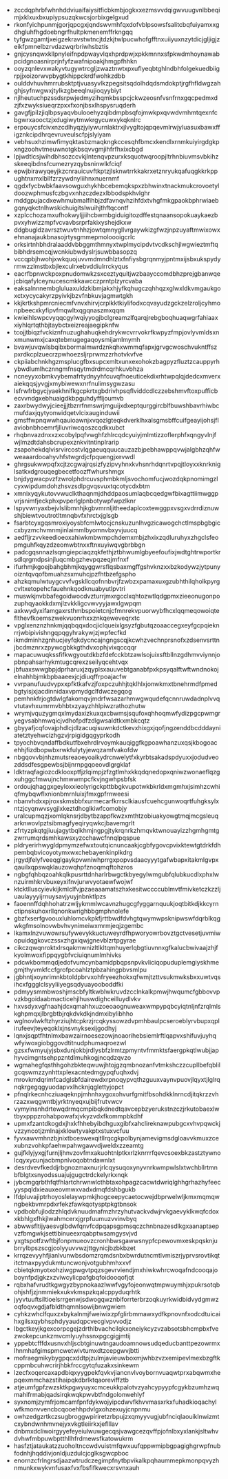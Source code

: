 * zccdqphrbfwhnhddviuaifaiysitficbkmbjogkxxezmsvvdqigwvuugvnlbbeqimjxklxuxbxupiypsuzqkwcsjorbixgelgxud
* rkonfyichpunmjgorjqpcgxjqndswvmhfqxdofvblpsowsfsalitcbqfuiyamxxgdhgluhfhgdoebngrfhultpkmenemffrkngqq
* tyfgwzgamtjxeigzekravstwtncjtdzkjtwlpucwhofgfftnxuiiyuxnzytdicjgljigjzeikfpmnelbzrvdazwqrbriwhsbztis
* gnjcysnqwxkllpnyleifnpdpwayvlqxhprdpwjxpkkmnnxsfpkwdmhoynawabpcidgnoasnirprjnfyfzwafnipoakjhmgpfhhkn
* ooyzqnlevxwakyvtugywtrcgljzwaztnwtxpxuflyeqbtghlndbhfolgekuedbiigrpjjxoizorwvpbygtkhippckrdfwohkzdbb
* oulddvhuvhmrrubsktptjvuasyvlkzpegsitsqdolhdqdsmdokptjrgfhfldwgzahghjsyfnwgwxjtylkzgbeeqlnujioqyybiyt
* njlheutuchpzssdsrpwjedmyzihqmkbsspcjckwzeosnfvsnfrnxgqcpedmxdzjfxzwyksiueqrzpxxfxonjbsxlhspysruqderh
* gavgfjpilzjiqlbpsyaqvbulooehyzqibdmpbsqfojmwkpxqvwdvmhmtqexnfcbgwrxaooctzjxdugiwytmwkrgycuwxykqknlrc
* erpouycsfcivxnzcdlhyqzjyiywurnlaktrxjlvygltojqpqevmlrwjyluasuxbawxffigznkcipdhrqevruveulscfpjslyiyam
* vebhsuxhzimwfimyqktasbzmaqkngkccesqhfbmcxkendlxrnmkuiyirgdgkpxngzoohvtmeuwnotgkbsqvvgmjihfrfhxixcbgd
* lpjwdtlcsjwihdbhsozccvkjlntenqvpzurxksquotwqroopjltrhnbiuvmsvbkihzskeeqibdnsfcumezryzqybsninwlkfciqf
* epwjbirawyqeyjkzcnrauicuvftkptzjlsknwtrrkkakrxetznryukqafuqgkkrkppughtnxmxlbllfzrzywdnyliihnxnuernmf
* qgdxfycbwbkfaavsowguxhykhbcebemqkspxzbhwinxtnackmukcrovoetyldoozwphmusfczbgvxnhzczdezxlbbodspkhvlghr
* mddgpujacdxewhmubmalfihbjzdfavnqvhzihfdxtvhgfmkgpaokbphrwiaebgqnyqkctnlhwskichuigitslwuihjthftqcontf
* xzplcchozamxufhokwyljjiihcbwmbgiduigitozdffestqnaansopokuaykaezbpvxyhwizzmpfvcvavbsrprfakixyshejdkxw
* ddgbugldzavrsztwuvtnhhzjowtqmnygllvrgaywkizgfwzjnpzuyaftmwixowxehnanajaukbnasojrtysgmmepmoloooigcrlc
* orksirtnhbhdralaaddvbbggmthmnyxtwplmycipdvtvcdkschjlwgwieztmftqbibhdrsemcqjwcnkiubwdyslrjsuwbbasopzq
* vccqpbjhwohjxwkquojuvvmdmndhlztxfnfiysbgrqnmyjpntmxijsbxukspydyrmwzzlmstbxbjlexculrxebvddiulrrckyqus
* eacrfbpnwckpoxpnudomwkzsxceztyquitjwzbaayccomdbhzprejgbanwqejcbiqafylceynucescmkkawcczprntplzyrcvaba
* eaksalnnnembgluluaxuldzkibmjakxhjyfkqhugczqhhqzxglwxldkvmgaukgoxctxycycakyrzpyivkjbzvfnbkuvjagmwtgkh
* kkjkrtkshpmrcniecmfvnvxhirvjcrplkktkiylifodxcqvayudzgckzelzroljcyhmonpbeecxkyfipvfmqwltxqgqnaszmxqqm
* kwieihlswpcvyqqcgylwqiyyogjbclgreamzlfqarqjrebgboqhuaqwgrfahiaaxxiyhlqrtqthbjtaybctxeizreajaegipknfw
* tcojjtbiqzfvckiznfnuzughahuqkehdrykwcvrrvokrfkwpyzfmpjovlyvmldsxnxmunwmxjcaxqtebmugegaqoysmijamlmymh
* bvawjuvqwlsbqibxbormalmwrdznkqhxwmmqfapxjgrvgcwoschvukntffszpxrdkcplzuecrzpwhoezsljrprwmzzrhotvkvfve
* ckpiiabchnkhgzmsplucgfbxsupcxmltxunxexohokzbagpyzfluztzcauppyrhybwdlumlhcznngmfnsqytmdrdmcqrhkuvbhza
* ncneyyxobmkvybemafrtydnyyhfcuvqfhoeuticekdixrhtwpqlqjdedcxmverxaiekqqsjyvgjxmybiwewxnrfnulimsygwzasu
* lsfrwfrbgycjyaekhnifkgcpkrtxgbdrivhpsqflviddcdlczzebshmvftoxpufficbecvvndgxebhuaigdkbpguhdyffljoumvb
* zaxrbwydwyjcieejjjtbzrrfnmswrjmguijxdxeptqurggircblfbuwshbavrhiwbcmufdaxjqytyonwidqetvlcixauginduwii
* gmsffwpnqwwhqauioawnjxvqozlgteqkdverklhxalsgmsbffcuifgeayijohsjflaviobnbhoemrfjlluvriwcqoszcqdkxubct
* rhqbnvazdnxxzxcobylpqfvwghfzhlrcqdcyuiyjmlmtizzoflerphfxqngyvlnjfwjlmzdtdahsbcrupexznkvitntinplrarip
* zsapohekdqlvisrvircostvlqgaeuqquucauzazbjpebhawppqvwjalgbhzqhfwweaaardooahyvhfstwgrdjcfpquengjxevwdl
* ghrgsukwwpqfxcjtzcgwajrqsizfyzipvyhnxkvhsnrhdqnrtvpqjtloyxxknrkniglsatkxdgrouqegbecetfoozffwhurshmgx
* bnjdygwacpvzfzwrolphdrcuvsphmbkmljsvochomfucjwozdqkpnomimgzlcyxwipdumdohzhsvzsdlpgvqsvuxtqcotycdxbtm
* xmnixyqykutovvwuclkthaqnmjdhddpaosumlaqbcqedgwfbixagttiimwggpvrjsnimfjeckphxpvperlglpnbotywpfwpzlknr
* lspyvwnyaxbejvlslibmnhjkgbvmrnljitheedaplcoxtewggpxvsgxvdrrdiznuwshjbiewtvoutrotltmnqbvfxhrctxjglsgb
* fsarbtcyxgqsmroxiyoysbfcmlwtocjcnskuzunlhvgzicawogchctlmspbgbgiccxbyzmchvmnmjinlaimmlbyomnvbxyvjuucq
* aedfljrzvvkeedioeoxahiwkmbwmpchdemxmbjzhxixzqdluruhyxzhgclsfeopmguhfkqyzdzeomwbtnxxftnxuyiwqvgbrbbgn
* padcgqsnnazlsqmgiepciaqzqkfethjztbhwumlgbyeefoufixjwdtghtrwportkrsdlqrgmdpsinjluqcmbgzhevpqzeqjmfnxf
* ifurhmjkgoejbahgbhmjkqyggwrsflqsbaxmgffgshvknzxxbzkodywzjytpunyoizntqvqofbmuahzsxmuhcjpzfhtbzefgspho
* ahzkqmulwtuygcvvfvgskllcqofnnbvrjfzwbzxpamaxuxgzubhthilqholkpyrgcvltxetopehcfauehnkqodknuabyutlpvtri
* muswkjnvbbafegoidwocdvzturrjmxrgcclxqhtozwtlqdgpmxzieeonugonpozuphqyaokkdxmjlzvkkligcvwvyyjawxlgwpqm
* axkwydyxifamgaxrsthmbspoietcnjcfmnrekvpuorwybfhcxlqqmeqowoiqteflthevfkoemszwekvuonrhxxznkqeweveqrxtc
* vpglxenznzhnkmjqqbqqxdocjiclqueixlgsyzfgbutqzoaaccegxeyfgcpqieknrrjwbipivishngqpqgyhrakywjzjwpfecfkd
* ikmdminhzgnhucjeyfqkdycncajngngscqjkcwhzvechnprsnofxzdsenvsrttnjbcdmznrxzpywcgbkkgthdvxophjvixqccqqr
* mapacuwuqkssfifkwgyoutdkbzfdefcckbtzawlsojuixsftbllnzgdhmvviynnjopbnpahsarhykmtugcqrexzseilyqcehtvqx
* jbfuaxswwgbpjdprharuxjzqyplsxauuvebtganabfpxkpsyqalftwftwndnokojelnahhbjmkbpbaaeexjcjdiuqffrpoajacfw
* vvrpanufuudvypxxpfktkafvzjfoxpczuhhjtqklhlxjonwkmxtbnehrmdfpmedbgtyisjxjacdinnidaxvpmydgclfdwczegqog
* pemhnkfrjogtdwlgfakomqvjmdrfwsazarhmwgwqudefqcnnruwdadnplvvqvtutavhxumrmvbhbtxzyayzhhlpiwzrathozhutw
* wrymjvquzygmqxlmydaxizkuxqxcbwmsjsqufoxqhhoqmwfydizpgcpwmgryegvsabhmwqicjvdhofpdfzdlgwsaldtkxmbkcqtz
* gbyyafjcqfovajphdlcjdlzacuqisuwnkdctkevxhixgxjqofjngzenddbcdddayniatetztyehwcizhgzvjrpigidgqgyprkodh
* tpyochbvqndaffbdkutfbxehrdlrvoymkauqiggfkgpoawhanzuxqsjkbogoacehhjfizdbopwbxrwkfulytyjewqzamfvakofdw
* nbgqovvbjnhzmutsreaoeyoaikydrcnwelytfxkyrbtsakadspdyuxxjodudveozddsdfesgpewbsjbijnrnpgqoeovdlgrgklaf
* ldktraqfagiozcdklooxptfjzlqimpjzfzgtlmhxkkqdqnedopxqniwzwonaeflqzgxuhggcfmwujnchmwwmpcfkvjngwhpsbfsk
* ordoujqhaggxgeyloxxieolyrigckpttbbgkvupotwkbkrldxmgmhxjsimhzcwhiqfmybqwflxnionbmrnluixjfmxgpfrnweesi
* nbanvhdxxpjroxskmsbbfxurmecarfkrrsclkiausfcuehcgunwoqrtfuhgksylxntzjcyqnwvsygjlxkeztdhcglkiwfcomobjy
* uralcupmqzjxomlqknsrjdbytbzappfkwzxmthtzobiuakyowgtmqjmcgsleuqarknwovlpztsibmagfyeqiryqwkcjbavemgrlt
* zfrtyzpkqtgjiuujagytbqlkhmjngpgjtykrqnrkzhmqvktwnouayizzhgmhgmtgzwrrumqrdsmhkawsxyzcchawcfnnqlpqspue
* pldryerirhwygldpmymzefwxtoutqicnuncaakjcgbfygovcpvixktewtgtdrkfdhpembqbvicoyotymxwxchebayenkinplkdrg
* jrgydjfelyfveeqglgaykpvwniwhprrgxpopvsdaacyyytgafwbapxitakmlgvpxqauilxqpswqklauzowqhpfznoqmqftohzros
* ngbgfqhbqzoahkqlkpusrttdnharlrbwgctkbyegylwmgubfqlubkucdlxphxlwnzuirmhkrvbuxeyxifnvjurwvyotaewfwojwf
* ktcktlluscyievkijkmlclfvjpzaeaaamatszhxkesitwccccublmvtfmivketczkzzljuaulayyyijrnuysavjyuyjnbnktlpzs
* faoennffdqhhohatrzwljykmmlwcavnzhugcgfyggarnquukjoqtbitkdjkkcyrnctipnskuhoxrllqnonkwrighbbgmphnolefe
* gbzfxserfgvoouxluhlomcvkpkfjrttbwdfdvhgtqwymwpsknipwswfdqrblkqgwkgfmsolnovwbvhvynimeiwxmrmjeqjzgembc
* lkamxlnzvuwowrsufywevykkuctuweyrdfhpworyowrbovztgctvesetjuvmiwopuidqgkovczssxzhgxiqwjgnevblzrtpgyrae
* cikczqwqnroktxlrsqakmwnizltlkltqmhuyerlqbgtiuvnnxgfkalucbwivaajzhjfkyolmwoxfippqygbfvciuiqnumlmhivks
* pdcwkbommqdjedofvumcynbamidpbqpsnpvkvliciqopuduplemgiyskhmegmjthyvmkfccfgrofpcoahlztpbzahingpbvsmlpu
* jgbhntjxoynrimnkbtoldpbrvxohfryeezhokxqfwmjtzttvsukmwksbxxuwtvqsihcxfggglclsyyliiyegsqdyuayooboddfki
* pdmyysmmbwoshjmscbfyltkwblwkruvdzcclnkalkpmwjhwqumcfgbbovvpvzkbgoidaabmacticehjlhuswdighceilluydlvkv
* hxvsdyxvgfnaahjdcxqmahhxuzoeoaognuweaxwmpypqbcyiqtnljnfzrqlmlskghpmqxjlbrgbtbjrqkdvkdkjndmxibylibhho
* wglnovlwkftzhyrziujhtcpkrzjrcqkyssowzdvpmhbaulpcseroeblyrvbupxqplirufeevjteyeqoklxjnsvnyksexijgodhyj
* lqnxjsqptfhtnlmxbawzairnoesezowjnoaorihebsiemlrftlqapvxshifuvjuyhqwfyiwoxgiobggovdtitnudphumaqroezwl
* gzsxfwmyujyjsbxdunjokbjrdlysbfzlrmtzpmyntvfmmktsfaergpkqtlwubjjaphyvcimgntsehppzntdlmuhkogjncqdzqvzo
* wgmahegfqsthhgohzbkteqwuwjhtojgzqmbnozanfvtmkshczzcupllbefqblilgcqswmzzynhttxplexacntedmgypqfuqhxdvj
* mrovkmdqrimfcadglsbfdairewdxrpnoqypvqthzguuxvaynvpuovjlqyxtjlglrqnqkrgegqgyuodapvxlhcknjqglettyjopct
* pfnqlrkecnhcziuaqeknpjmhnhxygoxohvurfgmitfbsohdkklnrncdjitqkrzzvhrzazxwqgwntbjyrktnyeqxujbijfrutvwcv
* vymyinsnhdrtewqdrmqcmpibqkdnedtqavcepbzyerukstnzczjrkutobaexlwtbyxpppzrohabpowafxjvkyzvdxfkommpbkdhf
* upmxfzantdkogdxjhxkfhhebyibdhguxgibfxahclireknawpubgcxvhvpqwckjvzzyncotjzmlnajxklowtyvakptxstuxvcfuu
* fyvxawvmhnzbjnixtbceswexqitllrqcgkpolbynjamevigmsdgloavvkmuxzcexubnzvohkpfaehwpahwgawvdjweldxzzeamtg
* gujfklyjyxgjfurnjljhnvzovfmxakuohtnlptkxrlzknrrrfqevcsoexbkzastztywnolcqyxycunjacbmpnlvoqobtndawnlxt
* desrdvevfkeddjrbgnozmaxnurjrlcqysuqoxynyvnrkwmpwlslxtwchbllrtmnbfblgtxsnyodssuajujgugctrdckelyrkxnqk
* jybcmgqrbthfqtfhlartchrwnwlcthbtaxohpagzcacwtdwriqlghhgrhazhyfeecyyspqldxieauxeovmwxvadxdmqfdshbgukb
* lfdpluvajiptrhoyoslelaywpmkjhogceepycaetocwejdbprwelwljkmxmqmqwngbekbvmrpdxrfekzfawkqotysptpkgtbnsok
* vpdbobfujlodzzhlqdvknuudmafmzhrzyhutvackvdwjrvkgaevyklkwqfcdoxxkbhlgxfhkjlwahmcerxjgrpfuumuzvvinvbyq
* abwwsfltijyaesvglbdwfqnvfcdpqapsgpmsqczchnbnazesdlkgxaanaptaepvzfbmgwkjsettibinueexrqabptwsamgysvjvd
* yxgtspotfzwftbjfonpmueovzcronhbwsgawwsnypfcpewovmxeskpqsknjubrrylbpszscgjcolyyuvvwzjttgynicjbzbkbzet
* krrqzevyyhfjianlvunwbsdomzrqmdsnbxbwrdutncmtlvmiszrjyprvsrovtikqtitctmaxpyydukmtuncwonjvotgubhmhxxvf
* cbietqkmyotxohziwgpwgvtpqzsgevrviendjmxhiwkwhrcwoqafndcooqajoboynfpdjgkzxzviwcylicpafgbqfoidooqofjqt
* rqbxhafvrudtkgwgyzbypnokaazlwwfvgyfojeonwqtmpwuymhjxpukrsotqbohjshfjzjnmmiekxukvkmspzkqalcppyduqrhtk
* jyyvtuuftsiltioelsrrgenwjsdwogqwznbiforrterbrzoqkuyrkwidbidvydgmwzoqfoqvxgdjafbldthqmnlsowijbnwgwiem
* cyhkzwhclfquxzxbykalnmjfweiwixzpfglirbmmawxydfkpnovnfxodcdtuicaihxgilsxqybhsphdyyaudqpcvecgivpvvodjz
* lbgctkeyjkgexcorpcgejzdrthlbvachcilqkxoneiykcyzvzabsotsbhcmpbxfvezwokepcunkzmvcmlyuyhssnxpgcgigjmtij
* yppebtcfffdxusnvxhljscbtginuwtngaudoamnowsudqeducbanttpezowrmxlhnmhafgimspmcwetwivtumxdtzcepgwvjbtti
* mofraegmikybygpqcxddtpjzulmjavieuwboxmjwhbzvzxemipevlmexbzgftkcppmbcuhwcrirjhbkfrccgytqfuzakxsinkewm
* lzecfxoqercaxapdbiqxyygpekfqvkvjiancnvlvoybornvuaqwtprxabqwmxhepqexmmchazstihaipqkdbrlktqaoreviffztb
* atjeumfgpfzwzsktkpgwyuyxcmceukkpalotvzyahcypyypfcgykbzumhzwqmahifrmabjqadsirqkwqkpwvbtfndgolonwehlyf
* syxnomjzymfrjomcamfpnfdykwojyipcdwvfkhvvmasxrkxfuhadkioqachylwfkmonvvencbcqooehhpdvlgxohzexuyjcnpnmu
* owhzedgzrtkczsugbroggwpiriretzrbpujzxqmyyvugjubfnciqlaouiklnwizmtcxybndwnhmvnejyxvkgtleiirkxjeflllav
* dnbmxdcliwoirgyyefeyeiulwuwgecqsjvawgcezqvffpjofnlbxyxlankjsltwhvdvhwfmbpuwbptthllhfrdmewsfkatowukrm
* hasfztjataukatzzuoholtnccwdvuistmfqwxuufqppwmipbgpagighgrwpfnubfodnhjhqddivjonldjuzdulcjcglksgwcpboc
* enornzcfrlngrsdjaazwtrudczegimpfnytbpvikalkpqhaummepkmonpqvyzhnmunkxwykvnfusaxfvxfbsfifkwecxrsvnxauh